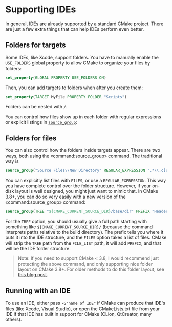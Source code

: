 # Supporting IDEs

In general, IDEs are already supported by a standard CMake project. There are just a few extra things that can help IDEs perform even better.

## Folders for targets

Some IDEs, like Xcode, support folders. You have to manually enable the `USE_FOLDERS` global property to allow CMake to organize your files by folders:

```cmake
set_property(GLOBAL PROPERTY USE_FOLDERS ON)
```

Then, you can add targets to folders when after you create them:

```cmake
set_property(TARGET MyFile PROPERTY FOLDER "Scripts")
```

Folders can be nested with `/`.



You can control how files show up in each folder with regular expressions or explicit listings in [`source_group`](https://cmake.org/cmake/help/latest/command/source_group.html):

## Folders for files

You can also control how the folders inside targets appear. There are two ways, both using the «command:source_group» command. The traditional way is 

```cmake
source_group("Source Files\\New Directory" REGULAR_EXPRESSION ".*\\.c[ucp]p?")
```

You can explicitly list files with `FILES`, or use a `REGULAR_EXPRESSION`. This way you have complete control over the folder structure. However, if your on-disk layout is well designed, you might just want to mimic that. In CMake 3.8+, you can do so very easily with a new version of the «command:source_group» command:

```cmake
source_group(TREE "${CMAKE_CURRENT_SOURCE_DIR}/base/dir" PREFIX "Header Files" FILES ${FILE_LIST})
```

For the `TREE` option, you should usually give a full path starting with something like `${CMAKE_CURRENT_SOURCE_DIR}/` (because the command interprets paths relative to the build directory).
The prefix tells you where it puts it into the IDE structure, and the `FILES` option takes a list of files.
CMake will strip the `TREE` path from the `FILE_LIST` path, it will add `PREFIX`, and that will be the IDE folder structure.

> Note: If you need to support CMake < 3.8, I would recommend just protecting the above command, and only supporting nice folder layout on CMake 3.8+. For older methods to do this folder layout, see
> [this blog post][sorting].

## Running with an IDE

To use an IDE, either pass `-G"name of IDE"` if CMake can produce that IDE's files (like Xcode, Visual Studio), or open the CMakeLists.txt file from your IDE if that IDE has built in support for CMake (CLion, QtCreator, many others).


[sorting]: http://blog.audio-tk.com/2015/09/01/sorting-source-files-and-projects-in-folders-with-cmake-and-visual-studioxcode/

